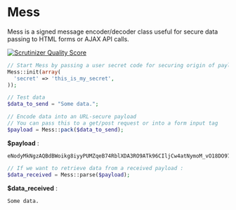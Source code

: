 Mess
====

Mess is a signed message encoder/decoder class useful for secure data passing to HTML forms or AJAX API calls.

[![Scrutinizer Quality Score](https://scrutinizer-ci.com/g/CaffeinaLab/Mess/badges/quality-score.png?s=bb13f317db1553b085b3fc4b3b65521fd8170a66)](https://scrutinizer-ci.com/g/CaffeinaLab/Mess/)

```php
// Start Mess by passing a user secret code for securing origin of payloads
Mess::init(array(
  'secret' => 'this_is_my_secret',
));

// Test data
$data_to_send = "Some data.";

// Encode data into an URL-secure payload
// You can pass this to a get/post request or into a form input tag
$payload = Mess::pack($data_to_send);
```

**$payload** :
```
eNodyMkNgzAQBdBWoikg8iyyPUMZqeB74RblXDA3RO9ATk96CIljCw4atNymoM_vO18DO97_CdoeswVZ8wLLuhpcJ6ueBL1PkVZNWvE1oxiLc5csWg0KFa_DCpiVByYt5wWdkR2c
```

```php
// If we want to retrieve data from a received payload :
$data_received = Mess::parse($payload);
```

**$data_received** :
```
Some data.
```
